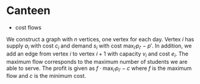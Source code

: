 # Canteen

* cost flows

We construct a graph with $n$ vertices, one vertex for each day. Vertex $i$ has supply $a_i$ with cost $c_i$ and demand $s_i$ with cost $\max_{i'} p_{i'} - p'$. In addition, we add an edge from vertex $i$ to vertex $i + 1$ with capacity $v_i$ and cost $e_i$. The maximum flow corresponds to the maximum number of students we are able to serve. The profit is given as $f \cdot \max_{i'} p_{i'} - c$ where $f$ is the maximum flow and $c$ is the minimum cost.
